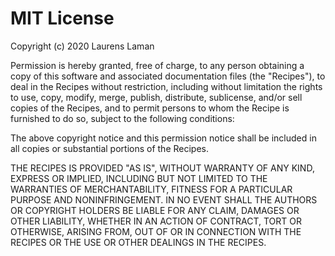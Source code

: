 # MIT License

Copyright (c) 2020 Laurens Laman

Permission is hereby granted, free of charge, to any person obtaining a copy
of this software and associated documentation files (the "Recipes"), to deal
in the Recipes without restriction, including without limitation the rights
to use, copy, modify, merge, publish, distribute, sublicense, and/or sell
copies of the Recipes, and to permit persons to whom the Recipe is
furnished to do so, subject to the following conditions:

The above copyright notice and this permission notice shall be included in all
copies or substantial portions of the Recipes.

THE RECIPES IS PROVIDED "AS IS", WITHOUT WARRANTY OF ANY KIND, EXPRESS OR
IMPLIED, INCLUDING BUT NOT LIMITED TO THE WARRANTIES OF MERCHANTABILITY,
FITNESS FOR A PARTICULAR PURPOSE AND NONINFRINGEMENT. IN NO EVENT SHALL THE
AUTHORS OR COPYRIGHT HOLDERS BE LIABLE FOR ANY CLAIM, DAMAGES OR OTHER
LIABILITY, WHETHER IN AN ACTION OF CONTRACT, TORT OR OTHERWISE, ARISING FROM,
OUT OF OR IN CONNECTION WITH THE RECIPES OR THE USE OR OTHER DEALINGS IN THE
RECIPES.
